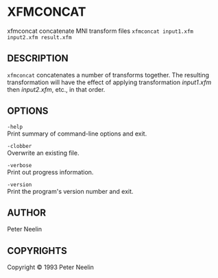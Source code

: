 ---
---
# XFMCONCAT

xfmconcat concatenate MNI transform files
`xfmconcat input1.xfm input2.xfm result.xfm`

## DESCRIPTION

`xfmconcat` concatenates a number of transforms together. The resulting transformation will have the effect of applying transformation *input1.xfm* then *input2.xfm*, etc., in that order.

## OPTIONS

`-help`  
Print summary of command-line options and exit.

`-clobber`  
Overwrite an existing file.

`-verbose`  
Print out progress information.

`-version`  
Print the program's version number and exit.

## AUTHOR

Peter Neelin

## COPYRIGHTS

Copyright © 1993 Peter Neelin
